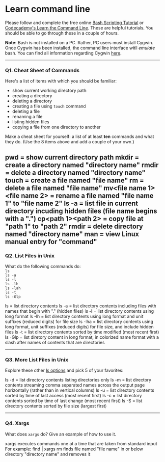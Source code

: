 # Learn command line

Please follow and complete the free online [Bash Scripting Tutorial](https://ryanstutorials.net/bash-scripting-tutorial/) or [Codecademy's Learn the Command Line](https://www.codecademy.com/learn/learn-the-command-line). These are helpful tutorials. You should be able to go through these in a couple of hours.

**Note:** Bash is not installed on a PC. Rather, PC users must install Cygwin. Once Cygwin has been installed, the command line interface witll _emulate_ bash. You can find all information regarding Cygwin [here](https://www.cygwin.com/).

---

### Q1.  Cheat Sheet of Commands  

Here's a list of items with which you should be familiar:  
* show current working directory path
* creating a directory
* deleting a directory
* creating a file using `touch` command
* deleting a file
* renaming a file
* listing hidden files
* copying a file from one directory to another

Make a cheat sheet for yourself: a list of at least **ten** commands and what they do.  (Use the 8 items above and add a couple of your own.)  

pwd = show current directory path
mkdir<directory name> = create a directory named "directory name"
rmdir<directory name> = delete a directory named "directory name"
touch<file name> = create a file named "file name"
rm<file name> = delete a file named "file name"
mv<file name 1><file name 2> = rename a file named "file name 1" to "file name 2"
ls -a = list file in current directory incuding hidden files (file name begins with a ".")
cp<path 1><path 2> = copy file at "path 1" to "path 2"
rmdir<directory name> = delete directory named "directory name"
man<command> = view Linux manual entry for "command" 
---

### Q2.  List Files in Unix   

What do the following commands do:  
`ls`  
`ls -a`  
`ls -l`  
`ls -lh`  
`ls -lah`  
`ls -t`  
`ls -Glp`  

ls = list directory contents
ls -a = list directory contents including files with names that begin with "." (hidden files)
ls -l = list directory contents using long format
ls -lh = list directory contents using long format and unit suffixes (reduced digits) for file size
ls -lha = list directory contents using long format, unit suffixes (reduced digits) for file size, and include hidden files
ls -t = list directory contents sorted by time modified (most recent first)
ls -Glp = list diretory content in long format, in colorized name format with a slash after names of contents that are directories

---

### Q3.  More List Files in Unix  

Explore these other [ls options](http://www.techonthenet.com/unix/basic/ls.php) and pick 5 of your favorites:


ls -d = list directory contents listing directories only
ls -m = list directory contents streaming comma separated names across the output page horizontally (rather than in vertical columns) 
ls -u = list directory contents sorted by time of last access (most recent first)
ls -c = list directory contents sorted by time of last change (most recent first)
ls -S = list directory contents sorted by file size (largest first)




---

### Q4.  Xargs   

What does `xargs` do? Give an example of how to use it.

xargs executes commands one at a time that are taken from standard input
For example:
find <directory name><file name> | xargs rm
 finds file named "file name" in or below directory "directory name" and removes it

 

